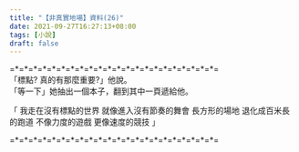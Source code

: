 ```yaml
---
title: "【非真實地場】資料(26)"
date: 2021-09-27T16:27:13+08:00
tags: [小說]
draft: false
---
```


=\*=\*=\*=\*=\*=\*=\*=\*=\*=\*=\*=\*=\*=\*=\*=\*=\*=\*=\*=\*=\*=\*=  
「標點? 真的有那麼重要?」他說。  
 「等一下」她抽出一個本子，翻到其中一頁遞給他。  
 
「 我走在沒有標點的世界
   就像進入沒有節奏的舞會
   長方形的場地
   退化成百米長的跑道
   不像力度的遊戲
   更像速度的競技 」

=\*=\*=\*=\*=\*=\*=\*=\*=\*=\*=\*=\*=\*=\*=\*=\*=\*=\*=\*=\*=\*=\*=  